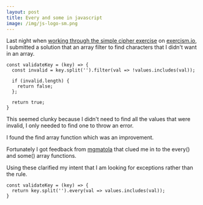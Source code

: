 ```yaml
---
layout: post
title: Every and some in javascript
image: /img/js-logo-sm.png
---
```


Last night when [working through the simple cipher exercise](http://exercism.io/submissions/688481148d0b4ec8900838675a547de2) on [exercism.io](https://exercism.io), I submitted a solution that an array filter to find characters that I didn't want in an array. 

```
const validateKey = (key) => {
  const invalid = key.split('').filter(val => !values.includes(val));

  if (invalid.length) {
    return false;
  };

  return true;
}
```

This seemed clunky because I didn't need to find all the values that were invalid, I only needed to find one to throw an error. 

I found the find array function which was an improvement. 

Fortunately I got feedback from [mgmatola](http://exercism.io/mgmatola) that clued me in to the every() and some() array functions.

Using these clarified my intent that I am looking for exceptions rather than the rule. 

```
const validateKey = (key) => {
  return key.split('').every(val => values.includes(val));
}
```
